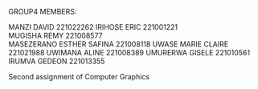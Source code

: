 GROUP4 MEMBERS:

MANZI DAVID                  221022262
IRIHOSE ERIC                 221001221  
MUGISHA REMY                 221008577                                    
MASEZERANO ESTHER SAFINA     221008118
UWASE MARIE CLAIRE           221021988
UWIMANA ALINE                221008389
UMURERWA GISELE              221010561
IRUMVA GEDEON                221013355

Second assignment of Computer Graphics